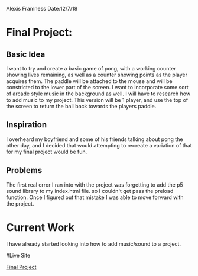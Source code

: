 Alexis Framness
Date:12/7/18

# **Final Project:**

## Basic Idea

I want to try and create a basic game of pong, with a working counter showing lives remaining, as well as a counter showing points as the player acquires them. The paddle will be attached to the mouse and will be constricted to the lower part of the screen. I want to incorporate some sort of arcade style music in the background as well. I will have to research how to add music to my project. This version will be 1 player, and use the top of the screen to return the ball back towards the players paddle.

## Inspiration
I overheard my boyfriend and some of his friends talking about pong the other day, and I decided that would attempting to recreate a variation of that for my final project would be fun.

## Problems
The first real error I ran into with the project was forgetting to add the p5 sound library to my index.html file. so I couldn't get pass the preload function. Once I figured out that mistake I was able to move forward with the project.

# Current Work
I have already started looking into how to add music/sound to a project.

#Live Site

[Final Project](/Final-Project-Pong/index.html)
